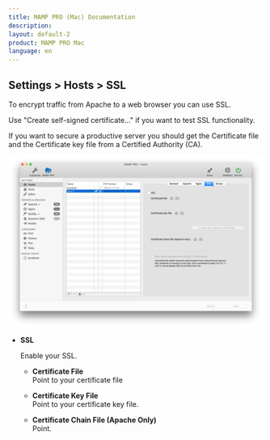 ```yaml
---
title: MAMP PRO (Mac) Documentation
description: 
layout: default-2
product: MAMP PRO Mac
language: en
---
```


## Settings > Hosts > SSL

To encrypt traffic from Apache to a web browser you can use SSL.

Use "Create self-signed certificate..." if you want to test SSL functionality.

If you want to secure a productive server you should get the Certificate file and the Certificate key file from a Certified Authority (CA).

![MAMP](SSL.png)

*  **SSL**
 
   Enable your SSL.

   *  **Certificate File**  
       Point to your certificate file

   *  **Certificate Key File**  
       Point to your certificate key file.

   *  **Certificate Chain File (Apache Only)**  
       Point.
